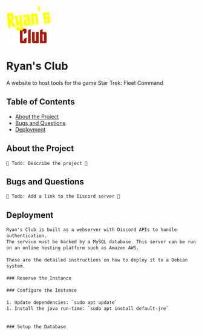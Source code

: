 <p>
    <a href="servobot.info">
        <img src="src/main/resources/static/images/logo.png">
    </a>
</p>

# Ryan's Club
A website to host tools for the game Star Trek: Fleet Command

## Table of Contents
  * [About the Project](#about-the-project)
  * [Bugs and Questions](#bugs-and-questions)
  * [Deployment](#deployment)

## About the Project

    🚧 Todo: Describe the project 🚧

## Bugs and Questions

    🚧 Todo: Add a link to the Discord server 🚧

## Deployment

    Ryan's Club is built as a webserver with Discord APIs to handle authentication.
    The service must be backed by a MySQL database. This server can be run on an online hosting platform such as Amazon AWS.

    These are the detailed instructions on how to deploy it to a Debian system.

    ### Reserve the Instance

    ### Configure the Instance

    1. Update dependencies: `sudo apt update` 
    1. Install the java run-time: `sudo apt install default-jre`


    ### Setup the Database